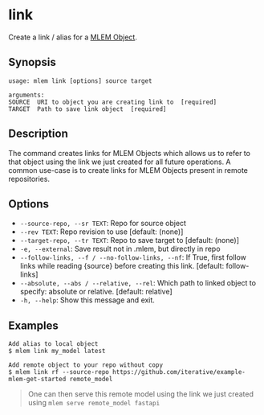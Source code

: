# link

Create a link / alias for a
[MLEM Object](/doc/user-guide/basic-concepts#mlem-objects).

## Synopsis

```usage
usage: mlem link [options] source target

arguments:
SOURCE  URI to object you are creating link to  [required]
TARGET  Path to save link object  [required]
```

## Description

The command creates links for MLEM Objects which allows us to refer to that
object using the link we just created for all future operations. A common
use-case is to create links for MLEM Objects present in remote repositories.

## Options

- `--source-repo, --sr TEXT`: Repo for source object
- `--rev TEXT`: Repo revision to use [default: (none)]
- `--target-repo, --tr TEXT`: Repo to save target to [default: (none)]
- `-e, --external`: Save result not in .mlem, but directly in repo
- `--follow-links, --f / --no-follow-links, --nf`: If True, first follow links
  while reading {source} before creating this link. [default: follow-links]
- `--absolute, --abs / --relative, --rel`: Which path to linked object to
  specify: absolute or relative. [default: relative]
- `-h, --help`: Show this message and exit.

## Examples

```mlem
Add alias to local object
$ mlem link my_model latest

Add remote object to your repo without copy
$ mlem link rf --source-repo https://github.com/iterative/example-mlem-get-started remote_model
```

> One can then serve this remote model using the link we just created using
> `mlem serve remote_model fastapi`

